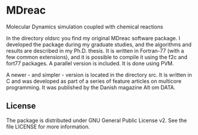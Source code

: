 MDreac
======

Molecular Dynamics simulation coupled with chemical reactions

In the directory oldsrc you find my original MDreac software package. I developed the package
during my graduate studies, and the algorithms and results are described in my Ph.D. thesis. It
is written in Fortran-77 (with a few common extensions), and it is possible to compile it using the
f2c and fort77 packages. A parallel version is included. It is done using PVM.

A newer - and simpler - version is located in the directory src. It is written in C and was 
developed as part of a series of feature articles on multicore programming. It was published
by the Danish magazine Alt om DATA.

License
-------
The package is distributed under GNU General Public License v2. See the file LICENSE for more
information.
